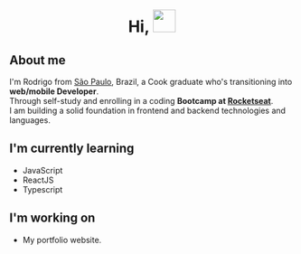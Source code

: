 <h1 align="center">Hi, <img src="https://github.com/sudnyeshtalekar/sudnyeshtalekar/blob/master/Assets/Hi.gif" width="40px"></h1>

<h2>About me</h2>
    
<p>I'm Rodrigo from <a href="https://pt.wikipedia.org/wiki/S%C3%A3o_Paulo">São Paulo</a>, Brazil, a Cook graduate who's transitioning into <strong>web/mobile Developer</strong>. </br>
Through self-study and enrolling in a coding <strong>Bootcamp at <a href="https://rocketseat.com.br/">Rocketseat</a></strong>. </br>
I am building a solid foundation in frontend and backend technologies and languages.</p>

<h2>I'm currently learning</h2>
<ul>
    <li>
        JavaScript
    </li>
    <li>
        ReactJS
    </li>
    <li>
        Typescript
    </li>
</ul>

<h2>I'm working on</h2>
<ul>
    <li>
        My portfolio website.
    </li>
</ul>
